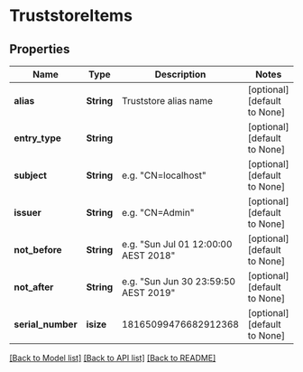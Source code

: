 # TruststoreItems

## Properties
Name | Type | Description | Notes
------------ | ------------- | ------------- | -------------
**alias** | **String** | Truststore alias name | [optional] [default to None]
**entry_type** | **String** |  | [optional] [default to None]
**subject** | **String** | e.g. \"CN=localhost\" | [optional] [default to None]
**issuer** | **String** | e.g. \"CN=Admin\" | [optional] [default to None]
**not_before** | **String** | e.g. \"Sun Jul 01 12:00:00 AEST 2018\" | [optional] [default to None]
**not_after** | **String** | e.g. \"Sun Jun 30 23:59:50 AEST 2019\" | [optional] [default to None]
**serial_number** | **isize** | 18165099476682912368 | [optional] [default to None]

[[Back to Model list]](../README.md#documentation-for-models) [[Back to API list]](../README.md#documentation-for-api-endpoints) [[Back to README]](../README.md)


